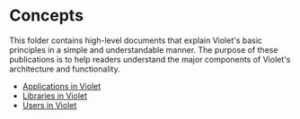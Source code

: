 # Concepts

This folder contains high-level documents that explain Violet's basic principles in a
simple and understandable manner. The purpose of these publications is to help readers
understand the major components of Violet's architecture and functionality.

- [Applications in Violet](applications.md)
- [Libraries in Violet](libraries.md)
- [Users in Violet](users.md)
